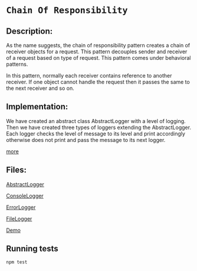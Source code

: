 `Chain Of Responsibility`
===========================

Description:
------------

As the name suggests, the chain of responsibility pattern creates a chain of receiver objects for a request. 
This pattern decouples sender and receiver of a request based on type of request. 
This pattern comes under behavioral patterns.

In this pattern, normally each receiver contains reference to another receiver. 
If one object cannot handle the request then it passes the same to the next receiver and so on.

Implementation:
---------------

We have created an abstract class AbstractLogger with a level of logging. Then we have created three types of loggers extending 
the AbstractLogger. Each logger checks the level of message to its level and print accordingly otherwise does not print 
and pass the message to its next logger.

[more](http://www.tutorialspoint.com/design_pattern/chain_of_responsibility_pattern.htm)

Files:
------

[AbstractLogger](AbstractLogger.ts)

[ConsoleLogger](ConsoleLogger.ts)

[ErrorLogger](ErrorLogger.ts)

[FileLogger](FileLogger.ts)

[Demo](ChainPatternDemo.spec.ts)

## Running tests

```bash
npm test
```
